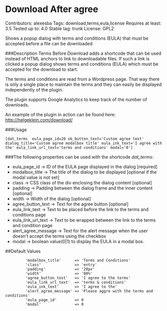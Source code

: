 # Download After agree
Contributors: alexesba
Tags: download,terms,eula,license
Requires at least: 3.5
Tested up to: 4.0
Stable tag: trunk
License: GPL2

Shows a popup dialog with terms and conditions (EULA) that must be accepted before a file can be downloaded

###Description 
Terms Before Download adds a shortcode that can be used instead of HTML anchors to link to downloadable files. If such a link is clicked a popup dialog shows terms and conditions (EULA) which must be accepted for the download to start.

The terms and conditions are read from a Wordpress page. That way there is only a single place to maintain the terms and they can easily be displayed independently of the plugin.

The plugin supports Google Analytics to keep track of the number of downloads.

An example of the plugin in action can be found here: http://helgeklein.com/download/

###Usage

```
[dat_terms  eula_page_id=20 ok_button_text='Custom agree text' dialog_title='Custom agree modalbox title' eula_ink_text='I agree with the' eula_link_url_text='terms and conditions' modal='0']
```



###The following properties can be used with the shortcode *dat_terms*:

*  eula_page_id        -> ID of the EULA page displayed in the dialog [required]
*  modalbox_title      -> The title of the dialog to be displayed [optional if the modal value is not set]
*  class               -> CSS class of the div enclosing the dialog content [optional]
*  padding             -> Padding between the dialog frame and the inner content [optional]
*  width               -> Width of the dialog [optional]
*  agree_button_text   -> Text for the agree button [optional]
*  eula_link_text      -> Text to be placed before the link to the terms and  conditions page
*  eula_link_url_text  -> Text to be  wrapped between the link to the terms and condition page
*  alert_agree_message -> Text for the alert message when the user doesn't  accept the terms using the checkbox
*  modal               -> boolean value(0|1) to display the EULA in a modal box.

##Default Values
```
         'modalbox_title'      => 'Terms and Conditions'
         'class'               => 'entry'
         'padding'             => '20px'
         'width'               => '80%'
         'agree_button_text'   => 'I agree to the terms'
         'eula_link_url_text'  => 'terms & conditions'
         'eula_ink_text'       => 'I agree to the'
         'alert_agree_message' => 'Please aggre with the terms and conditions'
         'eula_page_id'        => 0
         'modal'               => 0
```

